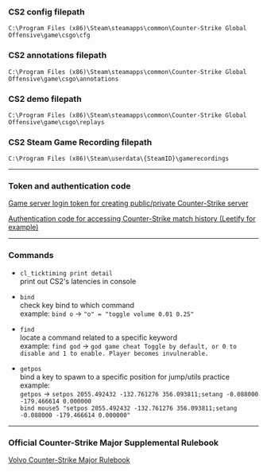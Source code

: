 ### CS2 config filepath
```
C:\Program Files (x86)\Steam\steamapps\common\Counter-Strike Global Offensive\game\csgo\cfg
```
### CS2 annotations filepath
```
C:\Program Files (x86)\Steam\steamapps\common\Counter-Strike Global Offensive\game\csgo\annotations
```
### CS2 demo filepath
```
C:\Program Files (x86)\Steam\steamapps\common\Counter-Strike Global Offensive\game\csgo\replays
```

### CS2 Steam Game Recording filepath
```
C:\Program Files (x86)\Steam\userdata\{SteamID}\gamerecordings
```
------

### Token and authentication code
[Game server login token for creating public/private Counter-Strike server](https://steamcommunity.com/dev/managegameservers)

[Authentication code for accessing Counter-Strike match history (Leetify for example)](https://help.steampowered.com/en/wizard/HelpWithGameIssue/?appid=730&issueid=128)

------

### Commands
* `cl_ticktiming print detail`  
print out CS2's latencies in console

* `bind`  
check key bind to which command  
example: `bind o` -> `"o" = "toggle volume 0.01 0.25"`  

* `find`  
locate a command related to a specific keyword  
example: `find god` ->  `god game cheat Toggle by default, or 0 to disable and 1 to enable. Player becomes invulnerable.`  

* `getpos`  
bind a key to spawn to a specific position for jump/utils practice  
example:  
`getpos` -> `setpos 2055.492432 -132.761276 356.093811;setang -0.088000 -179.466614 0.000000`  
`bind mouse5 "setpos 2055.492432 -132.761276 356.093811;setang -0.088000 -179.466614 0.000000"`

------
### Official Counter-Strike Major Supplemental Rulebook
[Volvo Counter-Strike Major Rulebook](https://github.com/ValveSoftware/counter-strike/blob/main/major-supplemental-rulebook.md)


